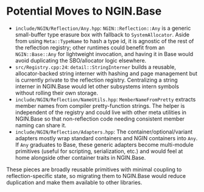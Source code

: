 # Potential Moves to NGIN.Base

- `include/NGIN/Reflection/Any.hpp`: `NGIN::Reflection::Any` is a generic small-buffer type erasure box with fallback to `SystemAllocator`. Aside from using `Meta::TypeName` to hash a type id, it is agnostic of the rest of the reflection registry; other runtimes could benefit from an `NGIN::Base::Any` for lightweight invocation, and having it in Base would avoid duplicating the SBO/allocator logic elsewhere.
- `src/Registry.cpp:24`: `detail::StringInterner` builds a reusable, allocator-backed string interner with hashing and page management but is currently private to the reflection registry. Centralizing a string interner in NGIN.Base would let other subsystems intern symbols without rolling their own storage.
- `include/NGIN/Reflection/NameUtils.hpp`: `MemberNameFromPretty` extracts member names from compiler pretty-function strings. The helper is independent of the registry and could live with other meta utilities in NGIN.Base so that non-reflection code needing consistent member naming can share it.
- `include/NGIN/Reflection/Adapters.hpp`: The container/optional/variant adapters mostly wrap standard containers and NGIN containers into `Any`. If `Any` graduates to Base, these generic adapters become multi-module primitives (useful for scripting, serialization, etc.) and would feel at home alongside other container traits in NGIN.Base.

These pieces are broadly reusable primitives with minimal coupling to reflection-specific state, so migrating them to NGIN.Base would reduce duplication and make them available to other libraries.
